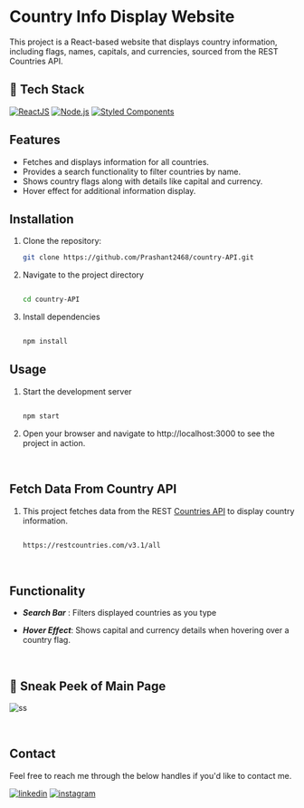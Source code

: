 # Country Info Display Website

This project is a React-based website that displays country information, including flags, names, capitals, and currencies, sourced from the REST Countries API.


## 📌 Tech Stack
[![ReactJS](https://img.shields.io/badge/react-%2320232a.svg?&style=for-the-badge&logo=react&logoColor=%2361DAFB)](https://reactjs.org/)
[![Node.js](https://img.shields.io/badge/node.js-339933?style=for-the-badge&logo=nodedotjs&logoColor=white)](https://nodejs.org/)
[![Styled Components](https://img.shields.io/badge/styled--components-DB7093?style=for-the-badge&logo=styled-components&logoColor=white)](https://styled-components.com/)

## Features

- Fetches and displays information for all countries.
- Provides a search functionality to filter countries by name.
- Shows country flags along with details like capital and currency.
- Hover effect for additional information display.

## Installation

1. Clone the repository:
   ```bash
   git clone https://github.com/Prashant2468/country-API.git

2. Navigate to the project directory
   ```bash
   
   cd country-API

3. Install dependencies
   ```bash
   
   npm install

## Usage

1. Start the development server
   ```bash
   
   npm start
   
2. Open your browser and navigate to http://localhost:3000 to see the project in action.

<br/>

## Fetch Data From Country API

1. This project fetches data from the REST [Countries API](https://www.example.com) to display country information.  
   ```bash
   
   https://restcountries.com/v3.1/all

<br/>

## Functionality

 * ***Search Bar*** : Filters displayed countries as you type
   
 * ***Hover Effect***: Shows capital and currency details when hovering over a country flag.

<br/>

## 📌 Sneak Peek of Main Page

![ss](https://github.com/Prashant2468/country-API/blob/main/public/country_img.png)

<br/>

## Contact

Feel free to reach me through the below handles if you'd like to contact me.

[![linkedin](https://img.shields.io/badge/LinkedIn-0077B5?style=for-the-badge&logo=linkedin&logoColor=white)](https://www.linkedin.com/in/prashant-patil-6a)
[![instagram](https://img.shields.io/badge/Instagram-E4405F?style=for-the-badge&logo=instagram&logoColor=white)](https://www.instagram.com/mr_prashant82/)









